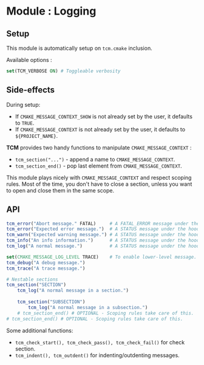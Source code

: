 # Module : Logging

## Setup

This module is automatically setup on `tcm.cmake` inclusion.

Available options :

```cmake
set(TCM_VERBOSE ON) # Toggleable verbosity
```

## Side-effects

During setup:

* If `CMAKE_MESSAGE_CONTEXT_SHOW` is not already set by the user, it defaults to `TRUE`.
* If `CMAKE_MESSAGE_CONTEXT` is not already set by the user, it defaults to `${PROJECT_NAME}`.

__TCM__ provides two handy functions to manipulate `CMAKE_MESSAGE_CONTEXT` :
* `tcm_section("...")` - append a name to `CMAKE_MESSAGE_CONTEXT`.
* `tcm_section_end()` - pop last element from `CMAKE_MESSAGE_CONTEXT`.

This module plays nicely with `CMAKE_MESSAGE_CONTEXT` and respect scoping rules. 
Most of the time, you don't have to close a section, unless you want to open and close them in the same scope.


## API

```cmake 
tcm_error("Abort message." FATAL)     # A FATAL_ERROR message under the hood. 
tcm_error("Expected error message.")  # A STATUS message under the hood.
tcm_warn("Expected warning message.") # A STATUS message under the hood or as AUTHOR_WARNING by adding AUTHOR_WARNING .
tcm_info("An info information.")      # A STATUS message under the hood.
tcm_log("A normal message.")          # A STATUS message under the hood.

set(CMAKE_MESSAGE_LOG_LEVEL TRACE)    # To enable lower-level message.
tcm_debug("A debug message.")
tcm_trace("A trace message.")

# Nestable sections
tcm_section("SECTION")
    tcm_log("A normal message in a section.")
    
    tcm_section("SUBSECTION")
        tcm_log("A normal message in a subsection.")
    # tcm_section_end() # OPTIONAL - Scoping rules take care of this.
# tcm_section_end() # OPTIONAL - Scoping rules take care of this.
```

Some additional functions:
* `tcm_check_start(), tcm_check_pass(), tcm_check_fail()` for check section.
* `tcm_indent(), tcm_outdent()` for indenting/outdenting messages.

